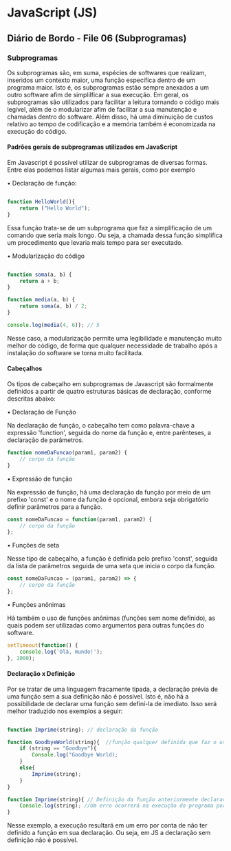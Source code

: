 # JavaScript (JS)

## Diário de Bordo - File 06 (Subprogramas)

### Subprogramas

Os subprogramas são, em suma, espécies de softwares que realizam, inseridos um contexto maior, uma função específica dentro de um programa maior. Isto é, os subprogramas estão sempre anexados a um outro software afim de simplilficar a sua execução. 
Em geral, os subprogramas são utilizados para facilitar a leitura tornando o código mais legível, além de o modularizar afim de facilitar a sua manutenção e chamadas dentro do software. Além disso, há uma diminuição de custos relativo ao tempo de codificação e a memória também é economizada na execução do código.

#### Padrões gerais de subprogramas utilizados em JavaScript

Em Javascript é possível utilizar de subprogramas de diversas formas. Entre elas podemos listar algumas mais gerais, como por exemplo

• Declaração de função:

~~~javascript

function HelloWorld(){
    return ("Hello World");
}

~~~

Essa função trata-se de um subprograma que faz a simplificação de um comando que seria mais longo. Ou seja, a chamada dessa função simplifica um procedimento que levaria mais tempo para ser executado.

• Modularização do código

~~~javascript

function soma(a, b) {
    return a + b;
}

function media(a, b) {
    return soma(a, b) / 2;
}

console.log(media(4, 6)); // 5

~~~

Nesse caso, a modularização permite uma legibilidade e manutenção muito melhor do código, de forma que qualquer necessidade de trabalho após a instalação do software se torna muito facilitada.

#### Cabeçalhos

Os tipos de cabeçalho em subprogramas de Javascript são formalmente definidos a partir de quatro estruturas básicas de declaração, conforme descritas abaixo:

• Declaração de Função

Na declaração de função, o cabeçalho tem como palavra-chave a expressão 'function', seguida do nome da função e, entre parênteses, a declaração de parâmetros.

~~~javascript
function nomeDaFuncao(param1, param2) {
    // corpo da função
}

~~~

• Expressão de função

Na expressão de função, há uma declaração da função por meio de um prefixo 'const' e o nome da função é opcional, embora seja obrigatório definir parâmetros para a função.

~~~javascript
const nomeDaFuncao = function(param1, param2) {
    // corpo da função
};

~~~

• Funções de seta

Nesse tipo de cabeçalho, a função é definida pelo prefixo 'const', seguida da lista de parâmetros seguida de uma seta que inicia o corpo da função.

~~~javascript
const nomeDaFuncao = (param1, param2) => {
    // corpo da função
};

~~~

• Funções anônimas

Há também o uso de funções anônimas (funções sem nome definido), as quais podem ser utilizadas como argumentos para outras funções do software.

~~~javascript
setTimeout(function() {
    console.log('Olá, mundo!');
}, 1000);

~~~

#### Declaração x Definição

Por se tratar de uma linguagem fracamente tipada, a declaração prévia de uma função sem a sua definição não é possível. Isto é, não há a possibilidade de declarar uma função sem definí-la de imediato. Isso será melhor traduzido nos exemplos a seguir:

~~~javascript

function Imprime(string); // declaração da função

function GoodbyeWorld(string){  //função qualquer definida que faz o uso da função declarada anteriormente
    if (string == "Goodbye"){
        Console.log("Goodbye World);
    }
    else{
        Imprime(string);
    }
}

function Imprime(string){ // Definição da função anteriormente declarada
    Console.log(string); //Um erro ocorrerá na execução do programa por conta da não definição da função em sua declaração
}

~~~

Nesse exemplo, a execução resultará em um erro por conta de não ter definido a função em sua declaração. Ou seja, em JS a declaração sem definição não é possível.

